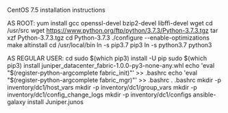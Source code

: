 CentOS 7.5 installation instructions

AS ROOT:
yum install gcc openssl-devel bzip2-devel libffi-devel wget
cd /usr/src
wget https://www.python.org/ftp/python/3.7.3/Python-3.7.3.tgz
tar xzf Python-3.7.3.tgz
cd Python-3.7.3
./configure --enable-optimizations
make altinstall
cd /usr/local/bin
ln -s pip3.7 pip3
ln -s python3.7 python3

AS REGULAR USER:
cd
sudo $(which pip3) install -U pip
sudo $(which pip3) install juniper_datacenter_fabric-1.0.0-py3-none-any.whl
echo 'eval "$(register-python-argcomplete fabric_init)"' >> .bashrc
echo 'eval "$(register-python-argcomplete fabric_mgr)"' >> .bashrc
. .bashrc
mkdir -p inventory/dc1/host_vars
mkdir -p inventory/dc1/group_vars
mkdir -p inventory/dc1/config_change_logs
mkdir -p inventory/dc1/configs
ansible-galaxy install Juniper.junos
